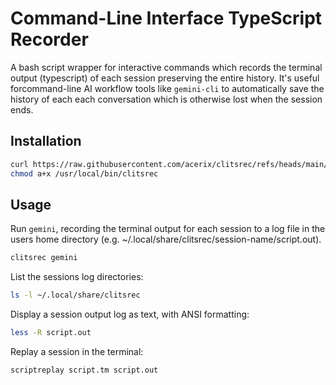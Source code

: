 # Command-Line Interface TypeScript Recorder
A bash script wrapper for interactive commands which records the terminal output (typescript) of each session preserving the entire history. It's useful forcommand-line AI workflow tools like `gemini-cli` to automatically save the history of each each conversation which is otherwise lost when the session ends.

## Installation
```sh
curl https://raw.githubusercontent.com/acerix/clitsrec/refs/heads/main/clitsrec.sh > /usr/local/bin/clitsrec
chmod a+x /usr/local/bin/clitsrec
```

## Usage

Run `gemini`, recording the terminal output for each session to a log file in the users home directory (e.g. ~/.local/share/clitsrec/session-name/script.out).
```sh
clitsrec gemini
```

List the sessions log directories:
```sh
ls -l ~/.local/share/clitsrec
```

Display a session output log as text, with ANSI formatting:
```sh
less -R script.out
```

Replay a session in the terminal:
```sh
scriptreplay script.tm script.out
```

